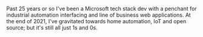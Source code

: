 

Past 25 years or so I've been a Microsoft tech stack dev with a penchant for industrial automation interfacing and line of business web applications. At the end of 2021, I've gravitated towards home automation, IoT and open source; but it's still all just 1s and 0s.




<!---
FlyingRossolini/FlyingRossolini is a ✨ special ✨ repository because its `README.md` (this file) appears on your GitHub profile.
You can click the Preview link to take a look at your changes.
--->
